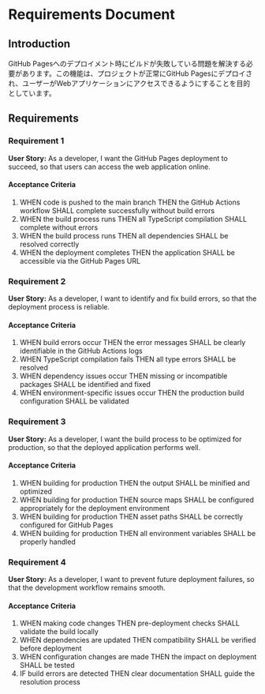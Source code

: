 # Requirements Document

## Introduction

GitHub Pagesへのデプロイメント時にビルドが失敗している問題を解決する必要があります。この機能は、プロジェクトが正常にGitHub Pagesにデプロイされ、ユーザーがWebアプリケーションにアクセスできるようにすることを目的としています。

## Requirements

### Requirement 1

**User Story:** As a developer, I want the GitHub Pages deployment to succeed, so that users can access the web application online.

#### Acceptance Criteria

1. WHEN code is pushed to the main branch THEN the GitHub Actions workflow SHALL complete successfully without build errors
2. WHEN the build process runs THEN all TypeScript compilation SHALL complete without errors
3. WHEN the build process runs THEN all dependencies SHALL be resolved correctly
4. WHEN the deployment completes THEN the application SHALL be accessible via the GitHub Pages URL

### Requirement 2

**User Story:** As a developer, I want to identify and fix build errors, so that the deployment process is reliable.

#### Acceptance Criteria

1. WHEN build errors occur THEN the error messages SHALL be clearly identifiable in the GitHub Actions logs
2. WHEN TypeScript compilation fails THEN all type errors SHALL be resolved
3. WHEN dependency issues occur THEN missing or incompatible packages SHALL be identified and fixed
4. WHEN environment-specific issues occur THEN the production build configuration SHALL be validated

### Requirement 3

**User Story:** As a developer, I want the build process to be optimized for production, so that the deployed application performs well.

#### Acceptance Criteria

1. WHEN building for production THEN the output SHALL be minified and optimized
2. WHEN building for production THEN source maps SHALL be configured appropriately for the deployment environment
3. WHEN building for production THEN asset paths SHALL be correctly configured for GitHub Pages
4. WHEN building for production THEN all environment variables SHALL be properly handled

### Requirement 4

**User Story:** As a developer, I want to prevent future deployment failures, so that the development workflow remains smooth.

#### Acceptance Criteria

1. WHEN making code changes THEN pre-deployment checks SHALL validate the build locally
2. WHEN dependencies are updated THEN compatibility SHALL be verified before deployment
3. WHEN configuration changes are made THEN the impact on deployment SHALL be tested
4. IF build errors are detected THEN clear documentation SHALL guide the resolution process